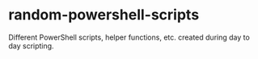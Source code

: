 # random-powershell-scripts
Different PowerShell scripts, helper functions, etc. created during day to day scripting.
